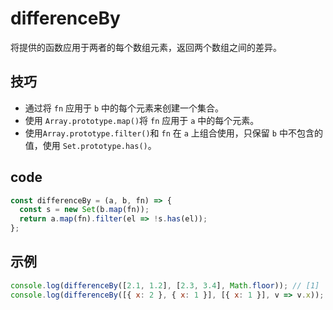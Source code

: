 # differenceBy

将提供的函数应用于两者的每个数组元素，返回两个数组之间的差异。

## 技巧

- 通过将 `fn` 应用于 `b` 中的每个元素来创建一个集合。
- 使用 `Array.prototype.map()`将 `fn` 应用于 `a` 中的每个元素。
- 使用`Array.prototype.filter()`和 `fn` 在 `a` 上组合使用，只保留 `b` 中不包含的值，使用 `Set.prototype.has()`。

## code

```js
const differenceBy = (a, b, fn) => {
  const s = new Set(b.map(fn));
  return a.map(fn).filter(el => !s.has(el));
};
```

## 示例

```js
console.log(differenceBy([2.1, 1.2], [2.3, 3.4], Math.floor)); // [1]
console.log(differenceBy([{ x: 2 }, { x: 1 }], [{ x: 1 }], v => v.x)); // [2]
```
